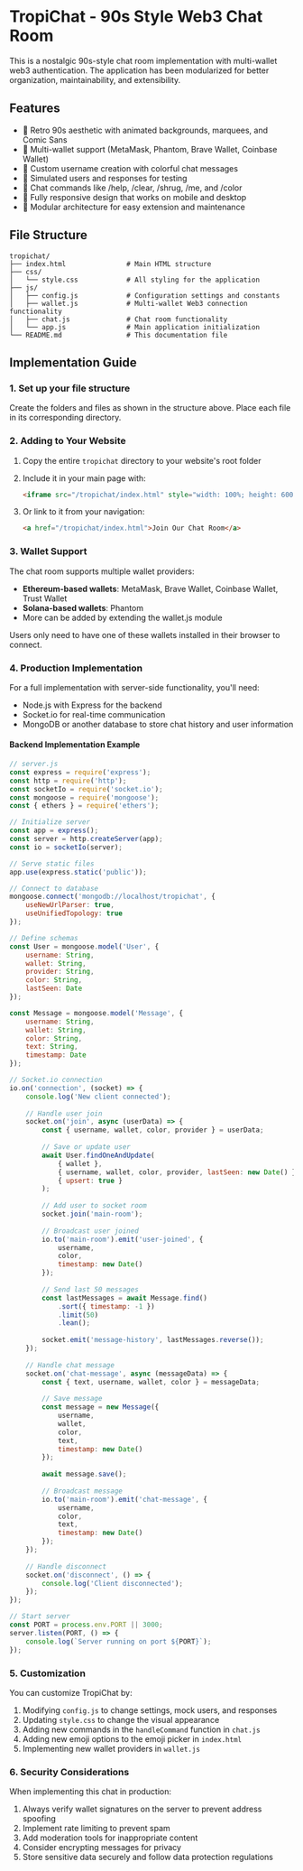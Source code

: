 # TropiChat - 90s Style Web3 Chat Room

This is a nostalgic 90s-style chat room implementation with multi-wallet web3 authentication. The application has been modularized for better organization, maintainability, and extensibility.

## Features

- 🌴 Retro 90s aesthetic with animated backgrounds, marquees, and Comic Sans
- 👛 Multi-wallet support (MetaMask, Phantom, Brave Wallet, Coinbase Wallet)
- 👤 Custom username creation with colorful chat messages
- 🤖 Simulated users and responses for testing
- 💬 Chat commands like /help, /clear, /shrug, /me, and /color
- 🎨 Fully responsive design that works on mobile and desktop
- 🧩 Modular architecture for easy extension and maintenance

## File Structure

```
tropichat/
├── index.html               # Main HTML structure
├── css/
│   └── style.css            # All styling for the application
├── js/
│   ├── config.js            # Configuration settings and constants
│   ├── wallet.js            # Multi-wallet Web3 connection functionality
│   ├── chat.js              # Chat room functionality
│   └── app.js               # Main application initialization
└── README.md                # This documentation file
```

## Implementation Guide

### 1. Set up your file structure

Create the folders and files as shown in the structure above. Place each file in its corresponding directory.

### 2. Adding to Your Website

1. Copy the entire `tropichat` directory to your website's root folder
2. Include it in your main page with:
   ```html
   <iframe src="/tropichat/index.html" style="width: 100%; height: 600px; border: none;"></iframe>
   ```
   
3. Or link to it from your navigation:
   ```html
   <a href="/tropichat/index.html">Join Our Chat Room</a>
   ```

### 3. Wallet Support

The chat room supports multiple wallet providers:

- **Ethereum-based wallets**: MetaMask, Brave Wallet, Coinbase Wallet, Trust Wallet
- **Solana-based wallets**: Phantom
- More can be added by extending the wallet.js module

Users only need to have one of these wallets installed in their browser to connect.

### 4. Production Implementation

For a full implementation with server-side functionality, you'll need:

- Node.js with Express for the backend
- Socket.io for real-time communication
- MongoDB or another database to store chat history and user information

#### Backend Implementation Example

```javascript
// server.js
const express = require('express');
const http = require('http');
const socketIo = require('socket.io');
const mongoose = require('mongoose');
const { ethers } = require('ethers');

// Initialize server
const app = express();
const server = http.createServer(app);
const io = socketIo(server);

// Serve static files
app.use(express.static('public'));

// Connect to database
mongoose.connect('mongodb://localhost/tropichat', {
    useNewUrlParser: true,
    useUnifiedTopology: true
});

// Define schemas
const User = mongoose.model('User', {
    username: String,
    wallet: String,
    provider: String,
    color: String,
    lastSeen: Date
});

const Message = mongoose.model('Message', {
    username: String,
    wallet: String,
    color: String,
    text: String,
    timestamp: Date
});

// Socket.io connection
io.on('connection', (socket) => {
    console.log('New client connected');
    
    // Handle user join
    socket.on('join', async (userData) => {
        const { username, wallet, color, provider } = userData;
        
        // Save or update user
        await User.findOneAndUpdate(
            { wallet },
            { username, wallet, color, provider, lastSeen: new Date() },
            { upsert: true }
        );
        
        // Add user to socket room
        socket.join('main-room');
        
        // Broadcast user joined
        io.to('main-room').emit('user-joined', {
            username,
            color,
            timestamp: new Date()
        });
        
        // Send last 50 messages
        const lastMessages = await Message.find()
            .sort({ timestamp: -1 })
            .limit(50)
            .lean();
            
        socket.emit('message-history', lastMessages.reverse());
    });
    
    // Handle chat message
    socket.on('chat-message', async (messageData) => {
        const { text, username, wallet, color } = messageData;
        
        // Save message
        const message = new Message({
            username,
            wallet,
            color,
            text,
            timestamp: new Date()
        });
        
        await message.save();
        
        // Broadcast message
        io.to('main-room').emit('chat-message', {
            username,
            color,
            text,
            timestamp: new Date()
        });
    });
    
    // Handle disconnect
    socket.on('disconnect', () => {
        console.log('Client disconnected');
    });
});

// Start server
const PORT = process.env.PORT || 3000;
server.listen(PORT, () => {
    console.log(`Server running on port ${PORT}`);
});
```

### 5. Customization

You can customize TropiChat by:

1. Modifying `config.js` to change settings, mock users, and responses
2. Updating `style.css` to change the visual appearance
3. Adding new commands in the `handleCommand` function in `chat.js`
4. Adding new emoji options to the emoji picker in `index.html`
5. Implementing new wallet providers in `wallet.js`

### 6. Security Considerations

When implementing this chat in production:

1. Always verify wallet signatures on the server to prevent address spoofing
2. Implement rate limiting to prevent spam
3. Add moderation tools for inappropriate content
4. Consider encrypting messages for privacy
5. Store sensitive data securely and follow data protection regulations